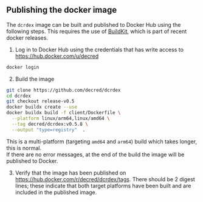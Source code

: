 ## Publishing the docker image

The `dcrdex` image can be built and published to Docker Hub using the following steps.  This requires the use of [BuildKit](https://docs.docker.com/build/buildkit/), which is part of recent docker releases.

1. Log in to Docker Hub using the credentials that has write access to https://hub.docker.com/u/decred

```bash
docker login
```

2. Build the image

```bash
git clone https://github.com/decred/dcrdex
cd dcrdex
git checkout release-v0.5
docker buildx create --use
docker buildx build -f client/Dockerfile \
  --platform linux/arm64,linux/amd64 \
  --tag decred/dcrdex:v0.5.8 \
  --output "type=registry"  .
```

This is a multi-platform (targeting `amd64` and `arm64`) build which takes longer, this is normal.  
If there are no error messages, at the end of the build the image will be published to Docker.

3. Verify that the image has been published on https://hub.docker.com/r/decred/dcrdex/tags.  There should be 2 digest lines; these indicate that both target platforms have been built and are included in the published image.
